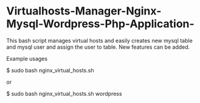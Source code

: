 # Virtualhosts-Manager-Nginx-Mysql-Wordpress-Php-Application-

This bash script manages virtual hosts and easily creates new mysql table and mysql user and assign the user to table.  New features can be added.


Example usages

$ sudo bash nginx_virtual_hosts.sh

or

$ sudo bash nginx_virtual_hosts.sh wordpress
